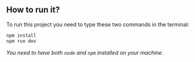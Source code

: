 ## How to run it?

To run this project you need to type these two commands in the terminal:

```bash
npm install
npm run dev
```

_You need to have both `node` and `npm` installed on your machine._
